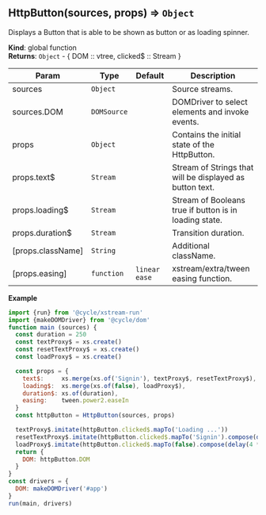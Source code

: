 <a name="HttpButton"></a>

## HttpButton(sources, props) ⇒ <code>Object</code>
Displays a Button that is able to be shown as button or as loading spinner.

**Kind**: global function  
**Returns**: <code>Object</code> - {
   DOM :: vtree,
   clicked$ :: Stream
}  

| Param | Type | Default | Description |
| --- | --- | --- | --- |
| sources | <code>Object</code> |  | Source streams. |
| sources.DOM | <code>DOMSource</code> |  | DOMDriver to select elements and invoke events. |
| props | <code>Object</code> |  | Contains the initial state of the HttpButton. |
| props.text$ | <code>Stream</code> |  | Stream of Strings that will be displayed as button text. |
| props.loading$ | <code>Stream</code> |  | Stream of Booleans true if button is in loading state. |
| props.duration$ | <code>Stream</code> |  | Transition duration. |
| [props.className] | <code>String</code> |  | Additional className. |
| [props.easing] | <code>function</code> | <code>linear ease</code> | xstream/extra/tween easing function. |

**Example**  
```js
import {run} from '@cycle/xstream-run'
import {makeDOMDriver} from '@cycle/dom'
function main (sources) {
  const duration = 250
  const textProxy$ = xs.create()
  const resetTextProxy$ = xs.create()
  const loadProxy$ = xs.create()

  const props = {
    text$:     xs.merge(xs.of('Signin'), textProxy$, resetTextProxy$),
    loading$:  xs.merge(xs.of(false), loadProxy$),
    duration$: xs.of(duration),
    easing:    tween.power2.easeIn
  }
  const httpButton = HttpButton(sources, props)

  textProxy$.imitate(httpButton.clicked$.mapTo('Loading ...'))
  resetTextProxy$.imitate(httpButton.clicked$.mapTo('Signin').compose(delay(4 * duration)))
  loadProxy$.imitate(httpButton.clicked$.mapTo(false).compose(delay(4 * duration)))
  return {
    DOM: httpButton.DOM
  }
}
const drivers = {
  DOM: makeDOMDriver('#app')
}
run(main, drivers)
```

